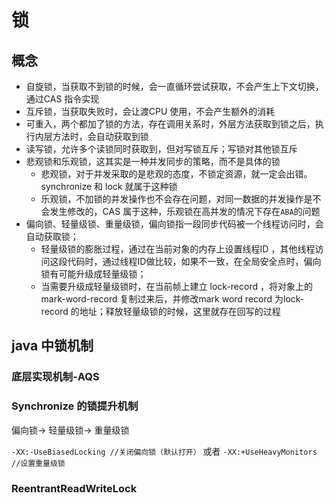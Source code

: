 # 锁
## 概念
- 自旋锁，当获取不到锁的时候，会一直循环尝试获取，不会产生上下文切换，通过CAS 指令实现
- 互斥锁，当获取失败时，会让渡CPU 使用，不会产生额外的消耗
- 可重入，两个都加了锁的方法，存在调用关系时，外层方法获取到锁之后，执行内层方法时，会自动获取到锁
- 读写锁，允许多个读锁同时获取到，但对写锁互斥；写锁对其他锁互斥
- 悲观锁和乐观锁，这其实是一种并发同步的策略，而不是具体的锁
  - 悲观锁，对于并发采取的是悲观的态度，不锁定资源，就一定会出错。synchronize 和 lock 就属于这种锁
  - 乐观锁，不加锁的并发操作也不会存在问题，对同一数据的并发操作是不会发生修改的，CAS 属于这种，乐观锁在高并发的情况下存在`ABA`的问题
 - 偏向锁、轻量级锁、重量级锁，偏向锁指一段同步代码被一个线程访问时，会自动获取锁；
    - 轻量级锁的膨胀过程，通过在当前对象的内存上设置线程ID ，其他线程访问这段代码时，通过线程ID做比较，如果不一致，在全局安全点时，偏向锁有可能升级成轻量级锁；
    - 当需要升级成轻量级锁时，在当前帧上建立 lock-record ，将对象上的mark-word-record 复制过来后，并修改mark word record 为lock-record 的地址；释放轻量级锁的时候，这里就存在回写的过程

## java 中锁机制
### 底层实现机制-AQS
### Synchronize 的锁提升机制
偏向锁-> 轻量级锁-> 重量级锁

```-XX:-UseBiasedLocking //关闭偏向锁（默认打开）``` 或者 ```-XX:+UseHeavyMonitors  //设置重量级锁```
### ReentrantReadWriteLock
